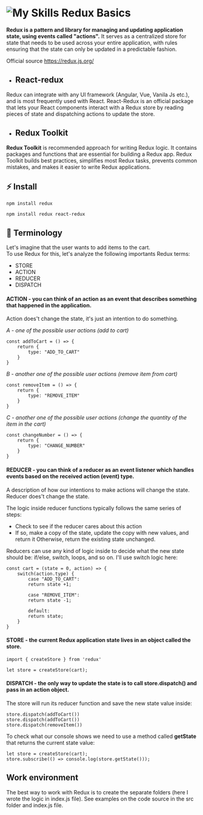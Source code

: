 # ![My Skills](https://skillicons.dev/icons?i=redux)  Redux Basics

**Redux is a pattern and library for managing and updating application state, using events called "actions".** It serves as a centralized store for state that needs to be used across your entire application, with rules ensuring that the state can only be updated in a predictable fashion.

Official source https://redux.js.org/

- ## React-redux

Redux can integrate with any UI framework (Angular, Vue, Vanila Js etc.), and is most frequently used with React. React-Redux is an official package that lets your React components interact with a Redux store by reading pieces of state and dispatching actions to update the store.

- ## Redux Toolkit

**Redux Toolkit** is recommended approach for writing Redux logic. It contains packages and functions that are essential for building a Redux app. Redux Toolkit builds best practices, simplifies most Redux tasks, prevents common mistakes, and makes it easier to write Redux applications.

## ⚡ Install 
```
npm install redux

npm install redux react-redux
```

## 🦉 Terminology

Let's imagine that the user wants to add items to the cart. \
To use Redux for this, let's analyze the following importants Redux terms:
- STORE
- ACTION
- REDUCER
- DISPATCH
  
#### **ACTION** - you can think of an action as an event that describes something that happened in the application.
Action does't change the state, it's just an intention to do something. 

*A - one of the possible user actions (add to cart)*

```
const addToCart = () => {
    return {
        type: "ADD_TO_CART"
    }
}
```

*B - another one of the possible user actions (remove item from cart)*

```
const removeItem = () => {
    return {
        type: "REMOVE_ITEM"
    }
}
```

*C - another one of the possible user actions (change the quantity of the item in the cart)*

```
const changeNumber = () => {
    return {
        type: "CHANGE_NUMBER"
    }
}
```

#### **REDUCER** - you can think of a reducer as an event listener which handles events based on the received action (event) type.
A description of how our intentions to make actions will change the state. Reducer does't change the state.

The logic inside reducer functions typically follows the same series of steps:

- Check to see if the reducer cares about this action
- If so, make a copy of the state, update the copy with new values, and return it
Otherwise, return the existing state unchanged.

Reducers can use any kind of logic inside to decide what the new state should be: if/else, switch, loops, and so on. 
I'll use switch logic here:

```
const cart = (state = 0, action) => {
    switch(action.type) {
        case "ADD_TO_CART":
        return state +1;

        case "REMOVE_ITEM":
        return state -1;

        default:
        return state;
    }
}
```

#### **STORE** - the current Redux application state lives in an object called the store.

```
import { createStore } from 'redux'

let store = createStore(cart);

```

#### **DISPATCH** - the only way to update the state is to call store.dispatch() and pass in an action object.
The store will run its reducer function and save the new state value inside:

```
store.dispatch(addToCart())
store.dispatch(addToCart())
store.dispatch(removeItem())
```

To check what our console shows we need to use a method called **getState** that returns the current state value:

```
let store = createStore(cart);
store.subscribe(() => console.log(store.getState()));
```

## Work environment

The best way to work with Redux is to create the separate folders (here I wrote the logic in index.js file).
See examples on the code source in the src folder and index.js file.